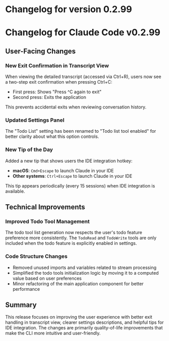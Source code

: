 # Changelog for version 0.2.99

# Changelog for Claude Code v0.2.99

## User-Facing Changes

### New Exit Confirmation in Transcript View
When viewing the detailed transcript (accessed via Ctrl+R), users now see a two-step exit confirmation when pressing Ctrl+C:
- First press: Shows "Press ^C again to exit" 
- Second press: Exits the application

This prevents accidental exits when reviewing conversation history.

### Updated Settings Panel
The "Todo List" setting has been renamed to "Todo list tool enabled" for better clarity about what this option controls.

### New Tip of the Day
Added a new tip that shows users the IDE integration hotkey:
- **macOS**: `Cmd+Escape` to launch Claude in your IDE
- **Other systems**: `Ctrl+Escape` to launch Claude in your IDE

This tip appears periodically (every 15 sessions) when IDE integration is available.

## Technical Improvements

### Improved Todo Tool Management
The todo tool list generation now respects the user's todo feature preference more consistently. The `TodoRead` and `TodoWrite` tools are only included when the todo feature is explicitly enabled in settings.

### Code Structure Changes
- Removed unused imports and variables related to stream processing
- Simplified the todo tools initialization logic by moving it to a computed value based on user preferences
- Minor refactoring of the main application component for better performance

## Summary
This release focuses on improving the user experience with better exit handling in transcript view, clearer settings descriptions, and helpful tips for IDE integration. The changes are primarily quality-of-life improvements that make the CLI more intuitive and user-friendly.
